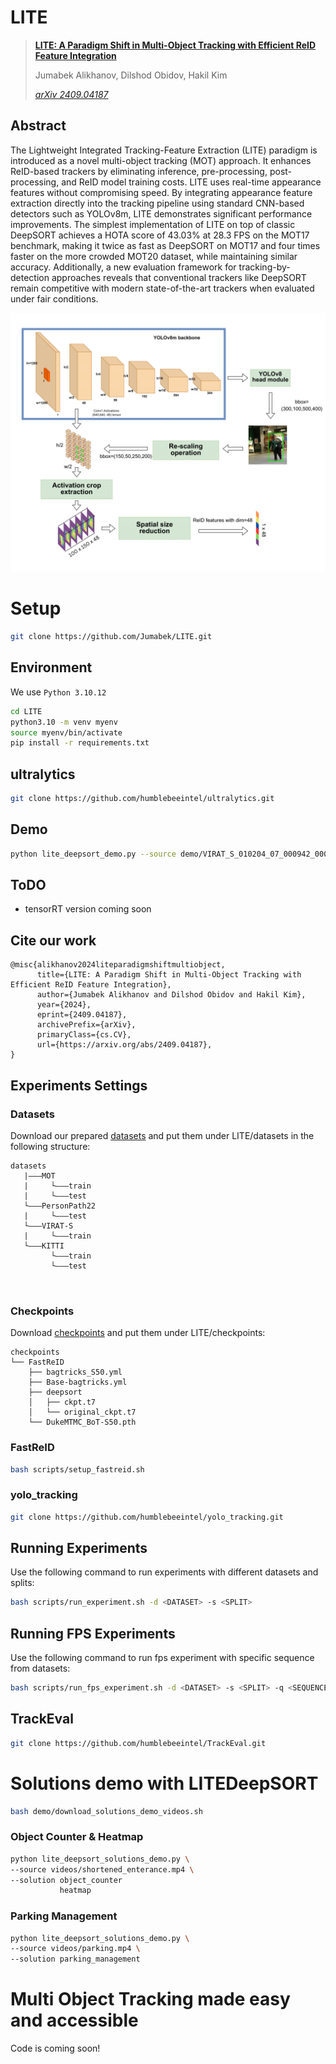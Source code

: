 
# LITE

> [**LITE: A Paradigm Shift in Multi-Object Tracking with Efficient ReID Feature Integration**](http://www.arxiv.org/abs/2409.04187v2)
> 
> Jumabek Alikhanov, Dilshod Obidov, Hakil Kim
> 
> *[arXiv 2409.04187](http://www.arxiv.org/abs/2409.04187v2)*

## Abstract
The Lightweight Integrated Tracking-Feature Extraction (LITE) paradigm is introduced as a novel multi-object tracking (MOT) approach. It enhances ReID-based trackers by eliminating inference, pre-processing, post-processing, and ReID model training costs. LITE uses real-time appearance features without compromising speed. By integrating appearance feature extraction directly into the tracking pipeline using standard CNN-based detectors such as YOLOv8m, LITE demonstrates significant performance improvements. The simplest implementation of LITE on top of classic DeepSORT achieves a HOTA score of 43.03% at 28.3 FPS on the MOT17 benchmark, making it twice as fast as DeepSORT on MOT17 and four times faster on the more crowded MOT20 dataset, while maintaining similar accuracy. Additionally, a new evaluation framework for tracking-by-detection approaches reveals that conventional trackers like DeepSORT remain competitive with modern state-of-the-art trackers when evaluated under fair conditions.

![Efficient ReID feature extraction via the LITE paradigm](assets/Fig02-6390.png)

# Setup

```bash
git clone https://github.com/Jumabek/LITE.git
```

## Environment

We use `Python 3.10.12` 

```bash
cd LITE
python3.10 -m venv myenv
source myenv/bin/activate
pip install -r requirements.txt
```

## ultralytics
```bash
git clone https://github.com/humblebeeintel/ultralytics.git
```

## Demo

```bash
python lite_deepsort_demo.py --source demo/VIRAT_S_010204_07_000942_000989.mp4
```

## ToDO
- tensorRT version coming soon

## Cite our work

```
@misc{alikhanov2024liteparadigmshiftmultiobject,
      title={LITE: A Paradigm Shift in Multi-Object Tracking with Efficient ReID Feature Integration}, 
      author={Jumabek Alikhanov and Dilshod Obidov and Hakil Kim},
      year={2024},
      eprint={2409.04187},
      archivePrefix={arXiv},
      primaryClass={cs.CV},
      url={https://arxiv.org/abs/2409.04187}, 
}
```

## Experiments Settings

### Datasets

Download our prepared [datasets](https://drive.google.com/drive/folders/1hlX2n5FVFGXOJrQMVSxnSmSNW7TM_BZ3) and put them under LITE/datasets in the following structure:

```
datasets
   |———MOT
   |     └———train
   |     └———test
   └———PersonPath22
   |     └———test
   └———VIRAT-S
   |     └———train
   └———KITTI
         └———train
         └———test

 
```

### Checkpoints

Download [checkpoints](https://drive.google.com/file/d/1L4gnCbkmvGB6HbPPs1YK8O2fERBS-Xvn) and put them under LITE/checkpoints:
```
checkpoints
└── FastReID
    ├── bagtricks_S50.yml
    ├── Base-bagtricks.yml
    ├── deepsort
    │   ├── ckpt.t7
    │   └── original_ckpt.t7
    └── DukeMTMC_BoT-S50.pth
```

### FastReID

```bash
bash scripts/setup_fastreid.sh
```

### yolo_tracking

```bash
git clone https://github.com/humblebeeintel/yolo_tracking.git
```

## Running Experiments

Use the following command to run experiments with different datasets and splits:

```bash
bash scripts/run_experiment.sh -d <DATASET> -s <SPLIT>
```

## Running FPS Experiments

Use the following command to run fps experiment with specific sequence from datasets:

```bash
bash scripts/run_fps_experiment.sh -d <DATASET> -s <SPLIT> -q <SEQUENCE>
```

## TrackEval

```bash 
git clone https://github.com/humblebeeintel/TrackEval.git
```

# Solutions demo with LITEDeepSORT

```bash
bash demo/download_solutions_demo_videos.sh
```
### Object Counter & Heatmap

```bash
python lite_deepsort_solutions_demo.py \
--source videos/shortened_enterance.mp4 \
--solution object_counter
           heatmap
```

### Parking Management

```bash
python lite_deepsort_solutions_demo.py \
--source videos/parking.mp4 \
--solution parking_management
```

# Multi Object Tracking made easy and accessible

Code is coming soon!


